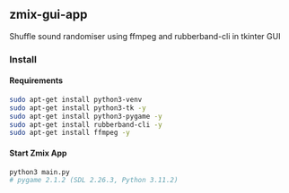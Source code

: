 ## zmix-gui-app
Shuffle sound randomiser using ffmpeg and rubberband-cli in tkinter GUI  


### Install

#### Requirements

~~~sh
sudo apt-get install python3-venv
sudo apt-get install python3-tk -y
sudo apt-get install python3-pygame -y
sudo apt-get install rubberband-cli -y
sudo apt-get install ffmpeg -y
~~~

#### Start Zmix App

~~~sh
python3 main.py
# pygame 2.1.2 (SDL 2.26.3, Python 3.11.2)
~~~